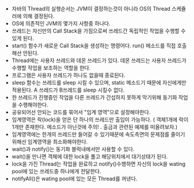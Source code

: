 - 자바의 Thread의 실행순서는 JVM이 결정하는것이 아니라 OS의 Thread 스케쥴러에 의해 결정된다. 
- OS에 의존적인 JVM의 몇가지 사항중 하나다. 
- 쓰레드는 자신만의 Call Stack을 가짐으로써 쓰레드간 독립적인 작업을 수행할 수 있게 된다. 
- start() 함수가 새로운 Call Stack을 생성하는 명령어다. run() 메소드를 직접 호출해선 안된다. 
- Thread에는 사용자 쓰레드와 데몬 쓰레드가 있다. 데몬 쓰레드는 사용자 쓰레드가 수행할 작업을 보조하는 역할을 한다. 
- 프로그램은 사용자 쓰레드가 하나도 없을때 종료된다. 
- sleep 함수는 쓰레드를 sleep 시킬 수 있으며, static 메소드기 때문에 자신에게만 적용된다. A 쓰레드가 B쓰레드를 sleep 시킬수 없다. 
- 한 쓰레드가 진행중인 작업을 다른 쓰레드가 간섭하지 못하게 막기위해 동기화 작업을 수행해야한다. 
- 공유되어선 안되는 코드를 묶어서 "임계 영역"으로 설정해야한다. 
- 임계영역은 락(lock)을 얻은 단 하나의 쓰레드만 출입이 가능하다. ( 객체1개에 락이 1개만 존재한다. 메소드가 아닌것에 주의! . 출금과 관련된 예제를 떠올려보자.)
- 임계영역에는 한개의 쓰레드만 들어갈 수 있기때문에 속도측면의 문제점를 줄이기 위해선 임계영역을 최소화해야한다.
- wait()과 notify()는 동기화 블럭내에서만 사용할 수 있다. 
- wait()을 만나면 객체에 대한 lock을 풀고 해당위치에서 대기상태가 된다.
- lock을 가진 Thread는 작업을 완료하고 notify()수행하면 자신의 lock을 wating pool에 있는 쓰레드중 하나에게 전달한다. 
- notifyAll()은 wating pool에 있는 모든 Thread를 꺼낸다.
